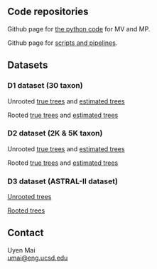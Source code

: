 ## Code repositories
Github page for [the python code](https://github.com/uym2/MinVar-Rooting) for MV and MP. 

Github page for [scripts and pipelines](https://github.com/esayyari/simphy-uyen).

## Datasets
### D1 dataset (30 taxon) 

Unrooted [true trees](https://drive.google.com/file/d/0B6VQuQbxaAq-bmx6NGdIb2JTZmc/view?usp=sharing) 
and
[estimated trees](https://drive.google.com/open?id=0B6VQuQbxaAq-X1BoWlZPLUZRbDg)

Rooted [true trees](https://drive.google.com/open?id=0B6VQuQbxaAq-QkhMbE40VFdjOVE) and [estimated trees](https://drive.google.com/open?id=0B6VQuQbxaAq-aW5QalAtZjJrN00)

### D2 dataset (2K & 5K taxon) 

Unrooted [true trees](https://drive.google.com/open?id=0B6VQuQbxaAq-cDhYdGlJOWcwWTg) 
and
[estimated trees](https://drive.google.com/open?id=0B6VQuQbxaAq-amU3RXRCZ3hVUEU)

Rooted [true trees](https://drive.google.com/open?id=0B6VQuQbxaAq-TVR3c2NsRkNDQWc) and [estimated trees](https://drive.google.com/open?id=0B6VQuQbxaAq-amU3RXRCZ3hVUEU)

### D3 dataset (ASTRAL-II dataset)

[Unrooted trees](http://www.cs.utexas.edu/~phylo/datasets/astral2/)

[Rooted trees](https://drive.google.com/open?id=0B6VQuQbxaAq-X25xUWlFYVJKN3M)

## Contact
Uyen Mai    
umai@eng.ucsd.edu
